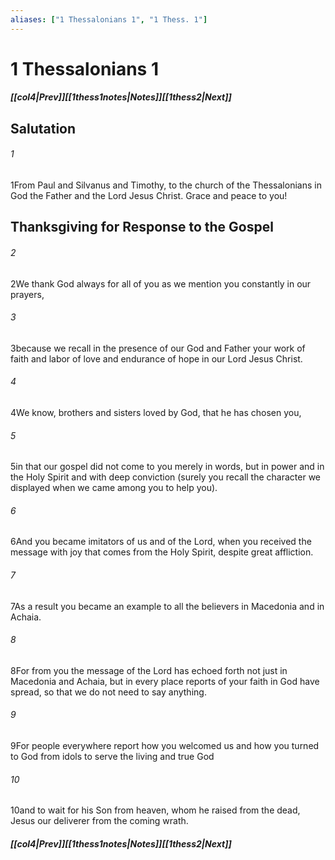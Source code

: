 ```yaml
---
aliases: ["1 Thessalonians 1", "1 Thess. 1"]
---
```

# 1 Thessalonians 1
##### <span class=arrow-left></span>[[col4|Prev]]<span class=navigation-separator></span>[[1thess1notes|Notes]]<span class=navigation-separator></span>[[1thess2|Next]]<span class=arrow-right></span>
## Salutation
###### 1
<span class=verse-first>1</span>From Paul and Silvanus and Timothy, to the church of the Thessalonians in God the Father and the Lord Jesus Christ. Grace and peace to you!
## Thanksgiving for Response to the Gospel
###### 2
<span class=verse-first>2</span>We thank God always for all of you as we mention you constantly in our prayers,
###### 3
<span class=verse-body>3</span>because we recall in the presence of our God and Father your work of faith and labor of love and endurance of hope in our Lord Jesus Christ.
###### 4
<span class=verse-body>4</span>We know, brothers and sisters loved by God, that he has chosen you,
###### 5
<span class=verse-body>5</span>in that our gospel did not come to you merely in words, but in power and in the Holy Spirit and with deep conviction (surely you recall the character we displayed when we came among you to help you).
###### 6
<span class=verse-body>6</span>And you became imitators of us and of the Lord, when you received the message with joy that comes from the Holy Spirit, despite great affliction.
###### 7
<span class=verse-body>7</span>As a result you became an example to all the believers in Macedonia and in Achaia.
###### 8
<span class=verse-body>8</span>For from you the message of the Lord has echoed forth not just in Macedonia and Achaia, but in every place reports of your faith in God have spread, so that we do not need to say anything.
###### 9
<span class=verse-body>9</span>For people everywhere report how you welcomed us and how you turned to God from idols to serve the living and true God
###### 10
<span class=verse-body>10</span>and to wait for his Son from heaven, whom he raised from the dead, Jesus our deliverer from the coming wrath.
##### <span class=arrow-left></span>[[col4|Prev]]<span class=navigation-separator></span>[[1thess1notes|Notes]]<span class=navigation-separator></span>[[1thess2|Next]]<span class=arrow-right></span>